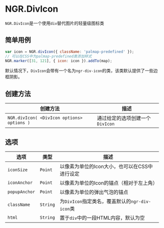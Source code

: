 # NGR.DivIcon
`NGR.DivIcon`是一个使用`div`替代图片的轻量级图标类

## 简单用例
```javascript
var icon = NGR.divIcon({ className: 'palmap-predefined' });
// 可以在CSS中为palmap-predefined类添加样式
NGR.marker([31, 121], { icon: icon }).addTo(map);
```
默认情况下，`DivIcon`会带有一个名为`ngr-div-icon`的类，该类默认提供了一些边框阴影。

## 创建方法
| 创建方法 | 描述 |
| -- | -- |
| `NGR.divIcon( <DivIcon options> options )` | 通过给定的选项创建一个`DivIcon` |

## 选项
| 选项 | 类型 | 描述 |
| -- | -- | -- |
| `iconSize` | `Point` | 以像素为单位的Icon大小，也可以在CSS中进行设定 |
| `iconAnchor` | `Point` | 以像素为单位的Icon的锚点（相对于左上角） |
| `popupAnchor` | `Point` | 以像素为单位的弹出气泡的锚点 |
| `className` | `String` | 为`DivIcon`指定类名，覆盖默认的`ngr-div-icon`类 |
| `html` | `String` | 置于`div`中的一段HTML内容，默认为空 |
